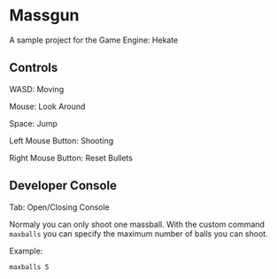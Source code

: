 # Massgun

A sample project for the Game Engine: Hekate

## Controls
WASD: Moving

Mouse: Look Around

Space: Jump

Left Mouse Button: Shooting

Right Mouse Button: Reset Bullets

## Developer Console
Tab: Open/Closing Console

Normaly you can only shoot one massball. With the custom command `maxballs` you
can specify the maximum number of balls you can shoot.

Example:
```
maxballs 5
```
